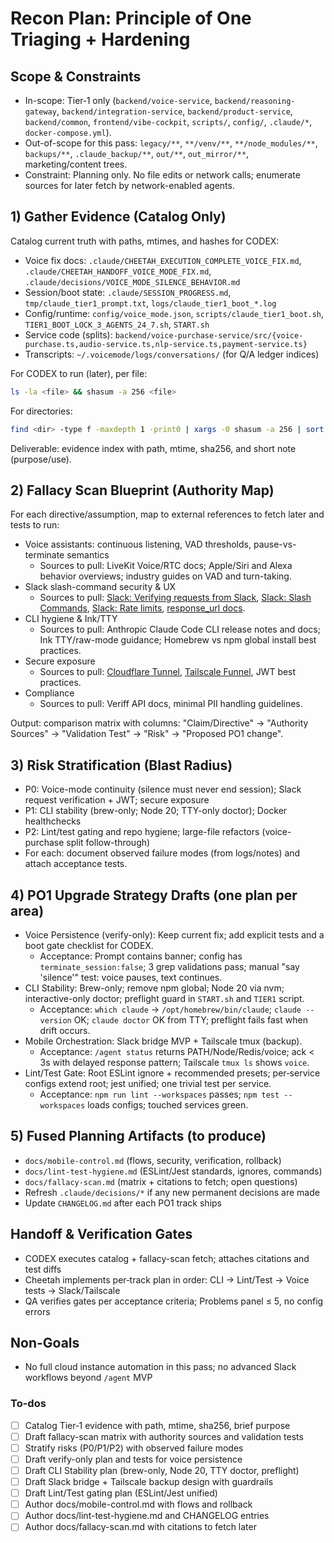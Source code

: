 <!-- 1d5288f3-0adc-418d-adc3-403b7666ce82 35d36ac6-bb20-46c9-bcbb-08366268d714 -->
# Recon Plan: Principle of One Triaging + Hardening

## Scope & Constraints
- In-scope: Tier‑1 only (`backend/voice-service`, `backend/reasoning-gateway`, `backend/integration-service`, `backend/product-service`, `backend/common`, `frontend/vibe-cockpit`, `scripts/`, `config/`, `.claude/*`, `docker-compose.yml`).
- Out-of-scope for this pass: `legacy/**`, `**/venv/**`, `**/node_modules/**`, `backups/**`, `.claude_backup/**`, `out/**`, `out_mirror/**`, marketing/content trees.
- Constraint: Planning only. No file edits or network calls; enumerate sources for later fetch by network-enabled agents.

## 1) Gather Evidence (Catalog Only)
Catalog current truth with paths, mtimes, and hashes for CODEX:
- Voice fix docs: `.claude/CHEETAH_EXECUTION_COMPLETE_VOICE_FIX.md`, `.claude/CHEETAH_HANDOFF_VOICE_MODE_FIX.md`, `.claude/decisions/VOICE_MODE_SILENCE_BEHAVIOR.md`
- Session/boot state: `.claude/SESSION_PROGRESS.md`, `tmp/claude_tier1_prompt.txt`, `logs/claude_tier1_boot_*.log`
- Config/runtime: `config/voice_mode.json`, `scripts/claude_tier1_boot.sh`, `TIER1_BOOT_LOCK_3_AGENTS_24_7.sh`, `START.sh`
- Service code (splits): `backend/voice-purchase-service/src/{voice-purchase.ts,audio-service.ts,nlp-service.ts,payment-service.ts}`
- Transcripts: `~/.voicemode/logs/conversations/` (for Q/A ledger indices)

For CODEX to run (later), per file:
```bash
ls -la <file> && shasum -a 256 <file>
```
For directories:
```bash
find <dir> -type f -maxdepth 1 -print0 | xargs -0 shasum -a 256 | sort
```

Deliverable: evidence index with path, mtime, sha256, and short note (purpose/use).

## 2) Fallacy Scan Blueprint (Authority Map)
For each directive/assumption, map to external references to fetch later and tests to run:
- Voice assistants: continuous listening, VAD thresholds, pause-vs-terminate semantics
  - Sources to pull: LiveKit Voice/RTC docs; Apple/Siri and Alexa behavior overviews; industry guides on VAD and turn-taking.
- Slack slash-command security & UX
  - Sources to pull: [Slack: Verifying requests from Slack](https://api.slack.com/authentication/verifying-requests-from-slack), [Slack: Slash Commands](https://api.slack.com/interactivity/slash-commands), [Slack: Rate limits](https://api.slack.com/docs/rate-limits), [response_url docs](https://api.slack.com/interactivity/handling#delayed_responses).
- CLI hygiene & Ink/TTY
  - Sources to pull: Anthropic Claude Code CLI release notes and docs; Ink TTY/raw-mode guidance; Homebrew vs npm global install best practices.
- Secure exposure
  - Sources to pull: [Cloudflare Tunnel](https://developers.cloudflare.com/cloudflare-one/connections/connect-networks/), [Tailscale Funnel](https://tailscale.com/kb/1223/funnel/), JWT best practices.
- Compliance
  - Sources to pull: Veriff API docs, minimal PII handling guidelines.

Output: comparison matrix with columns: "Claim/Directive" → "Authority Sources" → "Validation Test" → "Risk" → "Proposed PO1 change".

## 3) Risk Stratification (Blast Radius)
- P0: Voice-mode continuity (silence must never end session); Slack request verification + JWT; secure exposure
- P1: CLI stability (brew-only; Node 20; TTY-only doctor); Docker healthchecks
- P2: Lint/test gating and repo hygiene; large-file refactors (voice-purchase split follow-through)
- For each: document observed failure modes (from logs/notes) and attach acceptance tests.

## 4) PO1 Upgrade Strategy Drafts (one plan per area)
- Voice Persistence (verify-only): Keep current fix; add explicit tests and a boot gate checklist for CODEX.
  - Acceptance: Prompt contains banner; config has `terminate_session:false`; 3 grep validations pass; manual "say 'silence'" test: voice pauses, text continues.
- CLI Stability: Brew-only; remove npm global; Node 20 via nvm; interactive-only doctor; preflight guard in `START.sh` and `TIER1` script.
  - Acceptance: `which claude` → `/opt/homebrew/bin/claude`; `claude --version` OK; `claude doctor` OK from TTY; preflight fails fast when drift occurs.
- Mobile Orchestration: Slack bridge MVP + Tailscale tmux (backup).
  - Acceptance: `/agent status` returns PATH/Node/Redis/voice; ack < 3s with delayed response pattern; Tailscale `tmux ls` shows `voice`.
- Lint/Test Gate: Root ESLint ignore + recommended presets; per‑service configs extend root; jest unified; one trivial test per service.
  - Acceptance: `npm run lint --workspaces` passes; `npm test --workspaces` loads configs; touched services green.

## 5) Fused Planning Artifacts (to produce)
- `docs/mobile-control.md` (flows, security, verification, rollback)
- `docs/lint-test-hygiene.md` (ESLint/Jest standards, ignores, commands)
- `docs/fallacy-scan.md` (matrix + citations to fetch; open questions)
- Refresh `.claude/decisions/*` if any new permanent decisions are made
- Update `CHANGELOG.md` after each PO1 track ships

## Handoff & Verification Gates
- CODEX executes catalog + fallacy-scan fetch; attaches citations and test diffs
- Cheetah implements per‑track plan in order: CLI → Lint/Test → Voice tests → Slack/Tailscale
- QA verifies gates per acceptance criteria; Problems panel ≤ 5, no config errors

## Non-Goals
- No full cloud instance automation in this pass; no advanced Slack workflows beyond `/agent` MVP


### To-dos

- [ ] Catalog Tier‑1 evidence with path, mtime, sha256, brief purpose
- [ ] Draft fallacy-scan matrix with authority sources and validation tests
- [ ] Stratify risks (P0/P1/P2) with observed failure modes
- [ ] Draft verify-only plan and tests for voice persistence
- [ ] Draft CLI Stability plan (brew-only, Node 20, TTY doctor, preflight)
- [ ] Draft Slack bridge + Tailscale backup design with guardrails
- [ ] Draft Lint/Test gating plan (ESLint/Jest unified)
- [ ] Author docs/mobile-control.md with flows and rollback
- [ ] Author docs/lint-test-hygiene.md and CHANGELOG entries
- [ ] Author docs/fallacy-scan.md with citations to fetch later